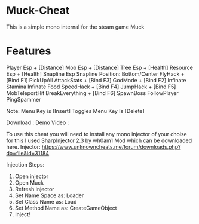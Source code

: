 # Muck-Cheat
This is a simple mono internal for the steam game Muck

# Features

Player Esp + [Distance]
Mob Esp + [Distance]
Tree Esp + [Health]
Resource Esp + [Health]
Snapline Esp
Snapline Position: Bottom/Center
FlyHack + [Bind F1]
PickUpAll
AttackStats + [Bind F3]
GodMode + [Bind F2]
Infinate Stamina
Infinate Food
SpeedHack + [Bind F4]
JumpHack + [Bind F5]
MobTeleportHit
BreakEverything + [Bind F6]
SpawnBoss 
FollowPlayer
PingSpammer

Note:
Menu Key is [Insert]
Toggles Menu Key Is [Delete]

Download    :
Demo Video  :

To use this cheat you will need to install any mono injector of your choise for this I used SharpInjector 2.3 by wh0am1 Mod which can be downloaded here. 
Injector: https://www.unknowncheats.me/forum/downloads.php?do=file&id=31184

Injection Steps:
1. Open injector
2. Open Muck
3. Refresh injector
4. Set Name Space  as:  Loader
5. Set Class Name  as:  Load
6. Set Method Name as:  CreateGameObject
7. Inject!
